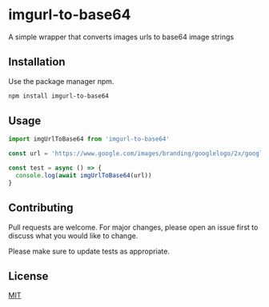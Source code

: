 # imgurl-to-base64

A simple wrapper that converts images urls to base64 image strings

## Installation

Use the package manager npm.

```bash
npm install imgurl-to-base64
```

## Usage

```javascript
import imgUrlToBase64 from 'imgurl-to-base64'

const url = 'https://www.google.com/images/branding/googlelogo/2x/googlelogo_color_272x92dp.png'

const test = async () => {
  console.log(await imgUrlToBase64(url))
}
```

## Contributing

Pull requests are welcome. For major changes, please open an issue first
to discuss what you would like to change.

Please make sure to update tests as appropriate.

## License

[MIT](https://choosealicense.com/licenses/mit/)
